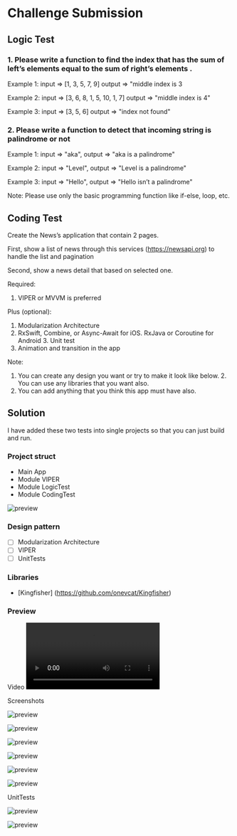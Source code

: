 # Challenge Submission


## Logic Test
### 1. Please write a function to find the index that has the sum of left’s elements equal to the sum of right’s elements .

Example 1: input => [1, 3, 5, 7, 9] output => "middle index is 3

Example 2: input => [3, 6, 8, 1, 5, 10, 1, 7] output => "middle index is 4"

Example 3: input => [3, 5, 6] output => "index not found"


### 2. Please write a function to detect that incoming string is palindrome or not 
Example 1: input => "aka", output => "aka is a palindrome"

Example 2: input => "Level", output => "Level is a palindrome"

Example 3: input => "Hello", output => "Hello isn’t a palindrome"

Note: Please use only the basic programming function like if-else, loop, etc.

## Coding Test
Create the News’s application that contain 2 pages.

First, show a list of news through this services (https://newsapi.org) to handle the list and pagination

Second, show a news detail that based on selected one.

Required:
1. VIPER or MVVM is preferred

Plus (optional):
1. Modularization Architecture
2. RxSwift, Combine, or Async-Await for iOS. RxJava or Coroutine for Android 3. Unit test
4. Animation and transition in the app

Note:
1. You can create any design you want or try to make it look like below. 2. You can use any libraries that you want also.
3. You can add anything that you think this app must have also.

## Solution

I have added these two tests into single projects so that you can just build and run.

### Project struct

- Main App
- Module VIPER
- Module LogicTest
- Module CodingTest

![preview](project_struct.png)

### Design pattern
- [ ] Modularization Architecture
- [ ] VIPER
- [ ] UnitTests

### Libraries
- [Kingfisher] (https://github.com/onevcat/Kingfisher)

### Preview

Video
![preview](app_preview.mov)

Screenshots

![preview](app_main.png)

![preview](logictest_main.png)

![preview](logictest_func1.png)

![preview](logictest_func2.png)

![preview](codingtest_main.png)

![preview](codingtest_details.png)

UnitTests

![preview](project_unittest_sample.png)

![preview](project_unittest_sample_1.png)

